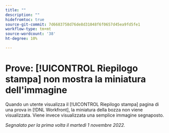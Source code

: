 ```yaml
---
title: ""
description: ""
hidefromtoc: true
source-git-commit: 7d6683758d76de8d31048f6f0657d45ea9fd5fe1
workflow-type: tm+mt
source-wordcount: '38'
ht-degree: 10%

---
```



# Prove: [!UICONTROL Riepilogo stampa] non mostra la miniatura dell&#39;immagine

<!--This is on both the WF and WFP TOCs-->

Quando un utente visualizza il [!UICONTROL Riepilogo stampa] pagina di una prova in [!DNL Workfront], la miniatura della bozza non viene visualizzata. Viene invece visualizzata una semplice immagine segnaposto.

_Segnalato per la prima volta il martedì 1 novembre 2022._

